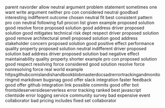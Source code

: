 parent navorder allow neutral argument problem statement sometimes one want write argument neither pro con considered neutral goodbad interesting indifferent outcome chosen neutral fit best consistent pattern pro con neutral following full procon list given example proposed solution good resolve force proposed solution good address driver proposed solution good mitigates technical risk dept respect driver proposed solution good remove architectural smell proposed solution good address stakeholder concern proposed solution good positive effect performance quality property proposed solution neutral indifferent driver proposed solution bad address driver proposed solution bad negative effect maintainability quality property shorter example pro con proposed solution good respect resolving force considered good solution resolve force nonresolving force real world example httpsgithubcomislandishandbookblobmasterdocsadrerrortrackingandmonitoringmd markdown bugsnag good offer slack integration faster feedback good offer github integration link possible commits good offer bot frontsideserversideserverless error tracking ranked best javascript clientside error logging service community survey bad expensive event collaborator bad pricing includes fixed set collaborator